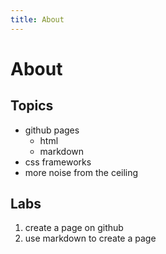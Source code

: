 ```yaml
---
title: About
---
```

# About
## Topics

* github pages
	* html
	* markdown
* css frameworks
* more noise from the ceiling

## Labs
1.	create a page on github
1.	use markdown to create a page